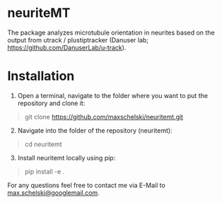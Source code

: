 # neuriteMT
The package analyzes microtubule orientation in neurites based on the output from utrack / plustiptracker (Danuser lab; https://github.com/DanuserLab/u-track).

# Installation

1. Open a terminal, navigate to the folder where you want to put the repository and clone it:
> git clone https://github.com/maxschelski/neuritemt.git
2. Navigate into the folder of the repository (neuritemt):
> cd neuritemt
3. Install neuritemt locally using pip:
> pip install -e .

For any questions feel free to contact me via E-Mail to max.schelski@googlemail.com.
